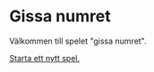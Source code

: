 Gissa numret
============


Välkommen till spelet "gissa numret".

[Starta ett nytt spel.](guess/init)
